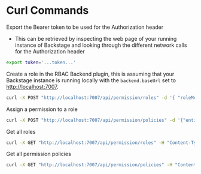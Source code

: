 # Curl Commands

Export the Bearer token to be used for the Authorization header

- This can be retrieved by inspecting the web page of your running instance of Backstage and looking through the different network calls for the Authorization header

```bash
export token='...token...'
```

Create a role in the RBAC Backend plugin, this is assuming that your Backstage instance is running locally with the `backend.baseUrl` set to <http://localhost:7007>.

```bash
curl -X POST "http://localhost:7007/api/permission/roles" -d '{ "roleMemberReferences":  [ "user:default/pataknight" ], "roleName": "role:default/curl-test" }' -H "Content-Type: application/json" -H "Authorization: Bearer $token" -v
```

Assign a permission to a role

```bash
curl -X POST "http://localhost:7007/api/permission/policies" -d '{"entityReference":"role:default/curl-test", "permission": "catalog.location.create", "policy": "create", "effect":"allow"}' -H "Content-Type: application/json" -H "Authorization: Bearer $token" -v
```

Get all roles

```bash
curl -X GET "http://localhost:7007/api/permission/roles" -H "Content-Type: application/json" -H "Authorization: Bearer $token" -v
```

Get all permission policies

```bash
curl -X GET "http://localhost:7007/api/permission/policies" -H "Content-Type: application/json" -H "Authorization: Bearer $token" -v
```

